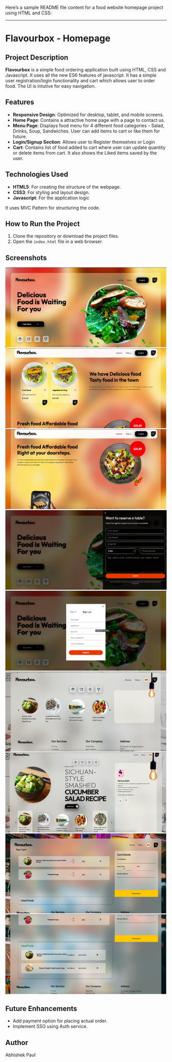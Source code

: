 Here’s a sample README file content for a food website homepage project using HTML and CSS:

---

# Flavourbox - Homepage

## Project Description

**Flavourbox** is a simple food ordering application built using HTML, CSS and Javascript. It uses all the new ES6 features of javascript. It has a simple user registration/login functionality and cart which allows user to order food. The UI is intutive for easy navigation.

## Features

- **Responsive Design**: Optimized for desktop, tablet, and mobile screens.
- **Home Page**: Contains a attractive home page with a page to contact us.
- **Menu Page**: Displays food menu for 4 different food categories - Salad, Drinks, Soup, Sandwiches. User can add items to cart or like them for future.
- **Login/Signup Section**: Allows user to Register themselves or Login
- **Cart**: Contains list of food added to cart where user can update quantity or delete items from cart. It also shows the Liked items saved by the user.

## Technologies Used

- **HTML5**: For creating the structure of the webpage.
- **CSS3**: For styling and layout design.
- **Javascript**: For the application logic

It uses MVC Pattern for structuring the code.

## How to Run the Project

1. Clone the repository or download the project files.
2. Open the `index.html` file in a web browser.

## Screenshots

![Home Page](/screenshots/HomePage_1.png)
![Home Page 2](/screenshots/HomePage_2.png)
![Home Page 3](/screenshots/HomePage_3.png)
![Contact Us](/screenshots//Contact_Us.png)
![Login/Signup](/screenshots/Signup.png)
![Menu Page](/screenshots/MenuPage.png)
![Food Details](/screenshots/FoodDetails.png)
![Cart Screen](/screenshots/Cart.png)
![Liked Food Section](/screenshots/Liked_Food.png)

## Future Enhancements

- Add payment option for placing actual order.
- Implement SSO using Auth service.

## Author

Abhishek Paul
